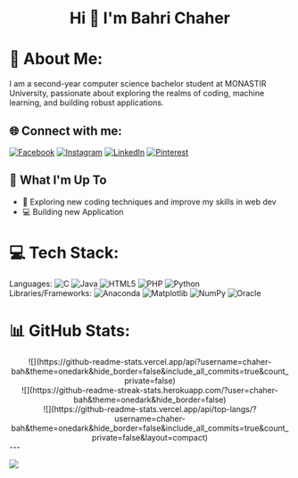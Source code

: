 <h1 align="center">Hi 👋 I'm Bahri Chaher</h1>

# 💫 About Me:

I am a second-year computer science bachelor student at MONASTIR University, passionate about exploring the realms of coding, machine learning, and building robust applications.

## 🌐 Connect with me:

[![Facebook](https://img.shields.io/badge/Facebook-%231877F2.svg?logo=Facebook&logoColor=white)](https://www.facebook.com/chaher.bahri.9/)
[![Instagram](https://img.shields.io/badge/Instagram-%23E4405F.svg?logo=Instagram&logoColor=white)](https://instagram.com/chaher.bah)
[![LinkedIn](https://img.shields.io/badge/LinkedIn-%230077B5.svg?logo=linkedin&logoColor=white)](https://www.linkedin.com/in/chaher-bahri-415a19221/)
[![Pinterest](https://img.shields.io/badge/Pinterest-%23E60023.svg?logo=Pinterest&logoColor=white)](https://www.pinterest.com/chahze/)

## 🚀 What I'm Up To

- 🤖 Exploring new coding techniques and improve my skills in web dev
- 💻 Building new Application

# 💻 Tech Stack:

Languages:
![C](https://img.shields.io/badge/c-%2300599C.svg?style=for-the-badge&logo=c&logoColor=white)
![Java](https://img.shields.io/badge/java-%23ED8B00.svg?style=for-the-badge&logo=openjdk&logoColor=white)
![HTML5](https://img.shields.io/badge/html5-%23E34F26.svg?style=for-the-badge&logo=html5&logoColor=white)
![PHP](https://img.shields.io/badge/php-%23777BB4.svg?style=for-the-badge&logo=php&logoColor=white)
![Python](https://img.shields.io/badge/python-3670A0?style=for-the-badge&logo=python&logoColor=ffdd54)<br>
Libraries/Frameworks:
![Anaconda](https://img.shields.io/badge/Anaconda-%2344A833.svg?style=for-the-badge&logo=anaconda&logoColor=white)
![Matplotlib](https://img.shields.io/badge/Matplotlib-%23ffffff.svg?style=for-the-badge&logo=Matplotlib&logoColor=black)
![NumPy](https://img.shields.io/badge/numpy-%23013243.svg?style=for-the-badge&logo=numpy&logoColor=white)
![Oracle](https://img.shields.io/badge/Oracle-F80000?style=for-the-badge&logo=oracle&logoColor=white)

# 📊 GitHub Stats:
<center>
![](https://github-readme-stats.vercel.app/api?username=chaher-bah&theme=onedark&hide_border=false&include_all_commits=true&count_private=false)<br/>
![](https://github-readme-streak-stats.herokuapp.com/?user=chaher-bah&theme=onedark&hide_border=false)<br/>
![](https://github-readme-stats.vercel.app/api/top-langs/?username=chaher-bah&theme=onedark&hide_border=false&include_all_commits=true&count_private=false&layout=compact)
</center>
---

[![](https://visitcount.itsvg.in/api?id=chaher-bah&icon=5&color=1)](https://visitcount.itsvg.in)

<!-- Proudly created with GPRM ( https://gprm.itsvg.in ) -->
